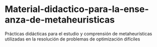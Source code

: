 # Material-didactico-para-la-ense-anza-de-metaheuristicas
Prácticas didácticas para el estudio y comprensión de metaheurísticas utilizadas en la resolución de problemas de optimización difíciles
